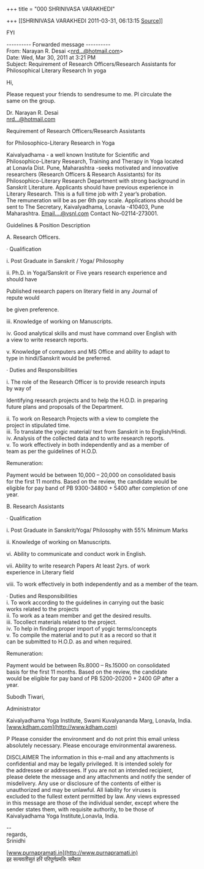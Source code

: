 +++
title = "000 SHRINIVASA VARAKHEDI"

+++
[[SHRINIVASA VARAKHEDI	2011-03-31, 06:13:15 [Source](https://groups.google.com/g/bvparishat/c/-F7E520fiE0)]]



FYI

---------- Forwarded message ----------  
From: Narayan R. Desai \<[nrd...@hotmail.com]()\>  
Date: Wed, Mar 30, 2011 at 3:21 PM  
Subject: Requirement of Research Officers/Research Assistants for  
Philosophical Literary Research In yoga

Hi,

Please request your friends to sendresume to me. Pl circulate the  
same on the group.

Dr. Narayan R. Desai  
[nrd...@hotmail.com]()

  
Requirement of Research Officers/Research Assistants

for Philosophico-Literary Research in Yoga

Kaivalyadhama - a well known Institute for Scientific and  
Philosophico-Literary Research, Training and Therapy in Yoga located  
at Lonavla Dist. Pune, Maharashtra -seeks motivated and innovative  
researchers (Research Officers & Research Assistants) for its  
Philosophico-Literary Research Department with strong background in  
Sanskrit Literature. Applicants should have previous experience in  
Literary Research. This is a full time job with 2 year’s probation.  
The remuneration will be as per 6th pay scale. Applications should be  
sent to The Secretary, Kaivalyadhama, Lonavla -410403, Pune  
Maharashtra. [Email....@vsnl.com]() Contact No-02114-273001.

Guidelines & Position Description

A. Research Officers.

· Qualification

i. Post Graduate in Sanskrit / Yoga/ Philosophy

ii\.  Ph.D. in Yoga/Sanskrit or Five years research experience and  
should have

  Published research papers on literary field in any Journal of  
repute would

 be given preference.

iii. Knowledge of working on Manuscripts.

iv. Good analytical skills and must have command over English with  
a view to write research reports.

v. Knowledge of computers and MS Office and ability to adapt to  
type in hindi/Sanskrit would be preferred.

  
· Duties and Responsibilities

i. The role of the Research Officer is to provide research inputs  
by way of

Identifying research projects and to help the H.O.D. in preparing  
future plans and proposals of the Department.

ii. To work on Research Projects with a view to complete the  
project in stipulated time.  
iii. To translate the yogic material/ text from Sanskrit in to English/Hindi.  
iv. Analysis of the collected data and to write research reports.  
v. To work effectively in both independently and as a member of  
team as per the guidelines of H.O.D.

Remuneration:

 Payment would be between 10,000 – 20,000 on consolidated basis  
for the first 11 months. Based on the review, the candidate would be  
eligible for pay band of PB 9300-34800 + 5400 after completion of one  
year.

B. Research Assistants

· Qualification

i\.  Post Graduate in Sanskrit/Yoga/ Philosophy with 55% Minimum Marks

  ii. Knowledge of working on Manuscripts.

vi. Ability to communicate and conduct work in English.

vii. Ability to write research Papers At least 2yrs. of work  
experience in Literary field

viii. To work effectively in both independently and as a member of the team.

  
· Duties and Responsibilities  
i. To work according to the guidelines in carrying out the basic  
works related to the projects  
ii. To work as a team member and get the desired results.  
iii. Tocollect materials related to the project.  
iv. To help in finding proper import of yogic terms/concepts  
v. To compile the material and to put it as a record so that it  
can be submitted to H.O.D. as and when required.

Remuneration:

 Payment would be between Rs.8000 – Rs.15000 on consolidated  
basis for the first 11 months. Based on the review, the candidate  
would be eligible for pay band of PB 5200-20200 + 2400 GP after a  
year.

Subodh Tiwari,

Administrator

Kaivalyadhama Yoga Institute, Swami Kuvalyananda Marg, Lonavla, India.  
[www.kdham.com](http://www.kdham.com)

P Please consider the environment and do not print this email unless  
absolutely necessary. Please encourage environmental awareness.

  
DISCLAIMER The information in this e-mail and any attachments is  
confidential and may be legally privileged. It is intended solely for  
the addressee or addressees. If you are not an intended recipient,  
please delete the message and any attachments and notify the sender of  
misdelivery. Any use or disclosure of the contents of either is  
unauthorized and may be unlawful. All liability for viruses is  
excluded to the fullest extent permitted by law. Any views expressed  
in this message are those of the individual sender, except where the  
sender states them, with requisite authority, to be those of  
Kaivalyadhama Yoga Institute,Lonavla, India.

  
--  
regards,  
Srinidhi

[www.purnapramati.in](http://www.purnapramati.in)  
इह सत्यवतीसुतं हरिं परिपूर्णप्रमतिः समैक्षत  


